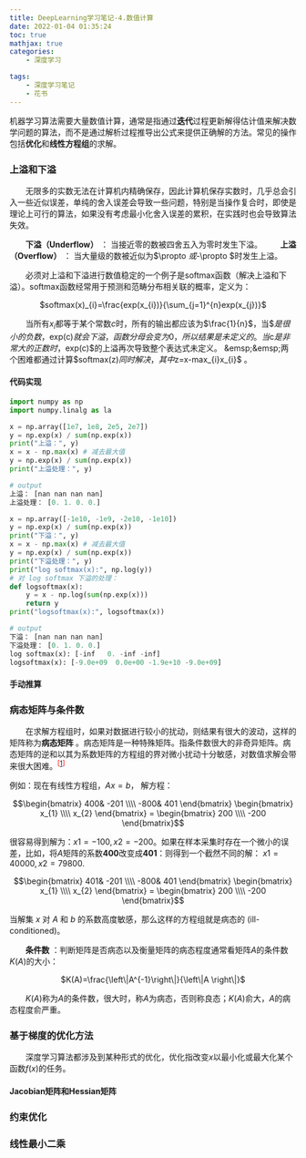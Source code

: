 ```yaml
---
title: DeepLearning学习笔记-4.数值计算
date: 2022-01-04 01:35:24
toc: true
mathjax: true
categories:
    - 深度学习

tags:
    - 深度学习笔记
    - 花书
---
```


机器学习算法需要大量数值计算，通常是指通过**迭代**过程更新解得估计值来解决数学问题的算法，而不是通过解析过程推导出公式来提供正确解的方法。常见的操作包括**优化**和**线性方程组**的求解。

<!--more-->

### 上溢和下溢

&emsp;&emsp;无限多的实数无法在计算机内精确保存，因此计算机保存实数时，几乎总会引入一些近似误差，单纯的舍入误差会导致一些问题，特别是当操作复合时，即使是理论上可行的算法，如果没有考虑最小化舍入误差的累积，在实践时也会导致算法失效。

&emsp;&emsp;**下溢（Underflow）** ： 当接近零的数被四舍五入为零时发生下溢。
&emsp;&emsp;**上溢（Overflow）** ： 当大量级的数被近似为$\propto $或$-\propto $时发生上溢。

&emsp;&emsp;必须对上溢和下溢进行数值稳定的一个例子是softmax函数（解决上溢和下溢）。softmax函数经常用于预测和范畴分布相关联的概率，定义为：

<center>$softmax(x)_{i}=\frac{exp(x_{i})}{\sum_{j=1}^{n}exp(x_{j})}$</center>

&emsp;&emsp;当所有$x_{i}$都等于某个常数$c$时，所有的输出都应该为$\frac{1}{n}$，当$$是很小的负数，$exp(c)$就会下溢，函数分母会变为0，所以结果是未定义的。当$c$是非常大的正数时，$exp(c)$的上溢再次导致整个表达式未定义。
&emsp;&emsp;两个困难都通过计算$softmax(z)$同时解决，其中$z=x-max_{i}x_{i}$ 。

#### 代码实现

```python
import numpy as np
import numpy.linalg as la
```

```python
x = np.array([1e7, 1e8, 2e5, 2e7])
y = np.exp(x) / sum(np.exp(x))
print("上溢：", y)
x = x - np.max(x) # 减去最大值
y = np.exp(x) / sum(np.exp(x))
print("上溢处理：", y)

# output
上溢： [nan nan nan nan]
上溢处理： [0. 1. 0. 0.]
```

```python
x = np.array([-1e10, -1e9, -2e10, -1e10])
y = np.exp(x) / sum(np.exp(x))
print("下溢：", y)
x = x - np.max(x) # 减去最大值
y = np.exp(x) / sum(np.exp(x))
print("下溢处理：", y)
print("log softmax(x):", np.log(y))
# 对 log softmax 下溢的处理：
def logsoftmax(x):
    y = x - np.log(sum(np.exp(x)))
    return y
print("logsoftmax(x):", logsoftmax(x))

# output
下溢： [nan nan nan nan]
下溢处理： [0. 1. 0. 0.]
log softmax(x): [-inf   0. -inf -inf]
logsoftmax(x): [-9.0e+09  0.0e+00 -1.9e+10 -9.0e+09]
```

#### 手动推算

### 病态矩阵与条件数

&emsp;&emsp;在求解方程组时，如果对数据进行较小的扰动，则结果有很大的波动，这样的矩阵称为**病态矩阵** 。病态矩阵是一种特殊矩阵。指条件数很大的非奇异矩阵。病态矩阵的逆和以其为系数矩阵的方程组的界对微小扰动十分敏感，对数值求解会带来很大困难。<font color="#ff0000"><sup>[[1][1]]</sup></font>

例如：现在有线性方程组，$Ax = b$， 解方程：

<center>
$$\begin{bmatrix}
 400& -201 \\\\
 -800& 401
\end{bmatrix}
\begin{bmatrix}
x_{1} \\\\
x_{2}
\end{bmatrix} = 
\begin{bmatrix}
200 \\\\
-200
\end{bmatrix}$$
</center>

很容易得到解为：$x1 = -100, x2 = -200$。如果在样本采集时存在一个微小的误差，比如，将$A$矩阵的系数**400**改变成**401**：则得到一个截然不同的解： $x1 = 40000, x2 = 79800$.

<center>
$$\begin{bmatrix}
 401& -201 \\\\
 -800& 401
\end{bmatrix}
\begin{bmatrix}
x_{1} \\\\
x_{2}
\end{bmatrix} = 
\begin{bmatrix}
200 \\\\
-200
\end{bmatrix}$$
</center>

当解集 $x$ 对 $A$ 和 $b$ 的系数高度敏感，那么这样的方程组就是病态的 (ill-conditioned)。

&emsp;&emsp;**条件数** ：判断矩阵是否病态以及衡量矩阵的病态程度通常看矩阵$A$的条件数$K(A)$的大小：

<center>$K(A)=\frac{\left\|A^{-1}\right\|}{\left\|A \right\|}$</center>

&emsp;&emsp;$K(A)$称为$A$的条件数，很大时，称$A$为病态，否则称良态；$K(A)$俞大，$A$的病态程度俞严重。

### 基于梯度的优化方法

&emsp;&emsp;深度学习算法都涉及到某种形式的优化，优化指改变$x$以最小化或最大化某个函数$f(x)$的任务。


#### Jacobian矩阵和Hessian矩阵

### 约束优化

### 线性最小二乘



[1]:https://www.pianshen.com/article/459993619/